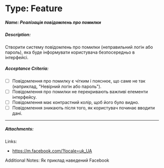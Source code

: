 # Type: Feature

##### Name: Реалізація повідомлень про помилки

##### Description: 

Створити систему повідомлень про помилки (неправильний логін або пароль), яка буде інформувати користувача безпосередньо в інтерфейсі.

##### Acceptance Criteria:

- [ ] Повідомлення про помилку є чітким і пояснює, що саме не так (наприклад, "Невірний логін або пароль").
- [ ] Повідомлення про помилки не перекривають важливі елементи інтерфейсу.
- [ ] Повідомлення має контрастний колір, щоб його було видно.
- [ ] Повідомлення зникають після того, як користувач починає вводити дані.

------



##### Attachments:

Links:

- https://m.facebook.com/?locale=uk_UA

Additional Notes: Як приклад наведений Facebook